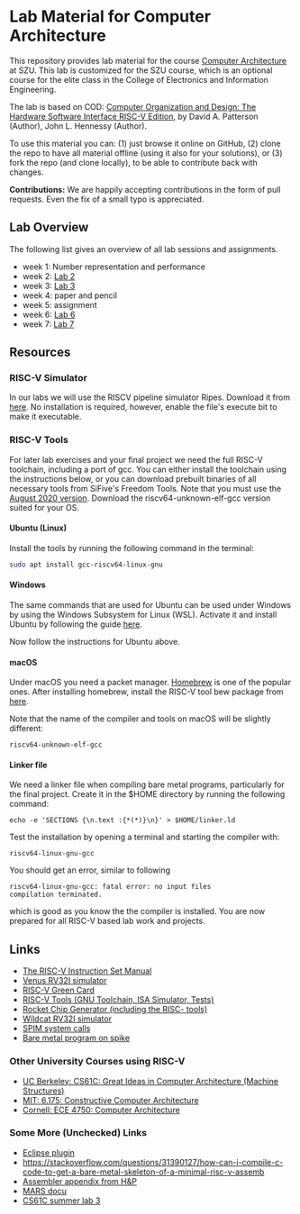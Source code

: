 # Lab Material for Computer Architecture

This repository provides lab material for the course 
[Computer Architecture](https://elearning.szu.edu.cn/webapps/blackboard/execute/modulepage/view?course_id=_51748_1&cmp_tab_id=_75567_1&editMode=true&mode=cpview) at SZU. 
This lab is customized for the SZU course, which is an optional course for the
elite class in the College of Electronics and Information Engineering.

The lab is based on COD: [Computer Organization and Design: The Hardware Software Interface RISC-V Edition](https://www.amazon.com/Computer-Organization-Design-RISC-V-Architecture/dp/0128122757),
by David A. Patterson (Author), John L. Hennessy (Author).

To use this material you can: (1) just browse it online on GitHub,
(2) clone the repo to have all material offline (using it also
for your solutions), or (3) fork the repo (and clone locally), to be able to contribute back with changes.

**Contributions:** We are happily accepting contributions in the form of
pull requests. Even the fix of a small typo is appreciated.

## Lab Overview

The following list gives an overview of all lab sessions and assignments.

 * week 1: Number representation and performance
 * week 2: [Lab 2](lab2)
 * week 3: [Lab 3](lab3)
 * week 4: paper and pencil
 * week 5: assignment
 * week 6: [Lab 6](lab6)
 * week 7: [Lab 7](lab7)

## Resources

### RISC-V Simulator

In our labs we will use the RISCV pipeline simulator Ripes.
Download it from [here](https://github.com/mortbopet/Ripes/releases).
No installation is required, however, enable the file's execute bit to make it executable.

### RISC-V Tools

For later lab exercises and your final project we need the full RISC-V toolchain, including a port of gcc. You can either install the toolchain using the instructions below, or you can download prebuilt binaries of all necessary tools from SiFive's Freedom Tools. Note that you must use the [August 2020 version](https://github.com/sifive/freedom-tools/releases/tag/v2020.08.0). Download the riscv64-unknown-elf-gcc version suited for your OS. 

#### Ubuntu (Linux)

Install the tools by running the following command in the terminal:
```bash
sudo apt install gcc-riscv64-linux-gnu
```

#### Windows

The same commands that are used for Ubuntu can be used under Windows
by using the Windows Subsystem for Linux (WSL).
Activate it and install Ubuntu by following the guide
[here](https://ubuntu.com/tutorials/ubuntu-on-windows#1-overview).

Now follow the instructions for Ubuntu above. 

#### macOS

Under macOS you need a packet manager.
[Homebrew](https://brew.sh/) is one of the popular ones.
After installing homebrew, install the RISC-V tool bew package from
[here](https://github.com/riscv-software-src/homebrew-riscv).

Note that the name of the compiler and tools on macOS will be slightly different:
```
riscv64-unknown-elf-gcc
```

#### Linker file

We need a linker file when compiling bare metal programs, particularly
for the final project. Create it in the $HOME directory by running the following command:
```
echo -e 'SECTIONS {\n.text :{*(*)}\n}' > $HOME/linker.ld
```

Test the installation by opening a terminal and starting the compiler with:
```
riscv64-linux-gnu-gcc
```

You should get an error, similar to following
```
riscv64-linux-gnu-gcc: fatal error: no input files
compilation terminated.
```
which is good as you know the the compiler is installed.
You are now prepared for all RISC-V based lab work and projects.

## Links

 * [The RISC-V Instruction Set Manual](https://riscv.org/specifications/)
 * [Venus RV32I simulator](https://kvakil.github.io/venus/)
 * [RISC-V Green Card](https://inst.eecs.berkeley.edu/~cs61c/fa17/img/riscvcard.pdf)
 * [RISC-V Tools (GNU Toolchain, ISA Simulator, Tests)](https://github.com/riscv/riscv-tools)
 * [Rocket Chip Generator (including the RISC- tools)](https://github.com/freechipsproject/rocket-chip)
 * [Wildcat RV32I simulator](https://github.com/schoeberl/wildcat)
 * [SPIM system calls](https://www.doc.ic.ac.uk/lab/secondyear/spim/node8.html)
 * [Bare metal program on spike](https://github.com/schoeberl/cae-examples)

### Other University Courses using RISC-V

 * [UC Berkeley: CS61C: Great Ideas in Computer Architecture (Machine Structures)](http://inst.eecs.berkeley.edu/~cs61c/fa17/)
 * [MIT: 6.175: Constructive Computer Architecture](http://csg.csail.mit.edu/6.175/index.html)
 * [Cornell: ECE 4750: Computer Architecture](http://www.csl.cornell.edu/courses/ece4750/2016f/)

### Some More (Unchecked) Links

 * [Eclipse plugin](https://gnu-mcu-eclipse.github.io/plugins/features/)
 * <https://stackoverflow.com/questions/31390127/how-can-i-compile-c-code-to-get-a-bare-metal-skeleton-of-a-minimal-risc-v-assemb>
 * [Assembler appendix from H&P](http://pages.cs.wisc.edu/~larus/HP_AppA.pdf)
 * [MARS docu](http://courses.missouristate.edu/KenVollmar/mars/CCSC-CP%20material/MARS%20Tutorial.doc)
 * [CS61C summer lab 3](http://www-inst.eecs.berkeley.edu/~cs61c/su17/labs/03/)
